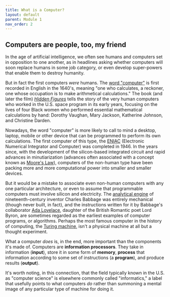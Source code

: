```yaml
---
title: What is a Computer?
layout: default
parent: Module 1
nav_order: 2
---
```


## Computers are people, too, my friend

In the age of artificial intelligence, we often see humans and computers set in opposition to one another, as in headlines asking whether computers will soon replace humans in some job category, or even develop super-powers that enable them to destroy humanity.

But in fact the first computers *were* humans. The [word "computer"](https://www.etymonline.com/search?q=computer) is first recorded in English in the 1640's, meaning "one who calculates, a reckoner, one whose occupation is to make arithmetical calculations." The book (and later the film) [*Hidden Figures*](http://www.hiddenfigures.com/) tells the story of the very human computers who worked in the U.S. space program in its early years, focusing on the lives of four Black women who performed essential mathematical calculations by hand: Dorothy Vaughan, Mary Jackson, Katherine Johnson, and Christine Darden.

Nowadays, the word "computer" is more likely to call to mind a desktop, laptop, mobile or other device that can be programmed to perform its own calculations. The first computer of this type, the [ENIAC](https://www.computerhope.com/jargon/e/eniac.htm) (Electronic Numerical Integrator and Computer) was completed in 1946. In the years since, with the development of the silicon-based integrated circuit and rapid advances in minutiarization (advances often associated with a concept known as [Moore's Law](https://www.computerhope.com/jargon/m/moorelaw.htm)), computers of the non-human type have been packing more and more computational power into smaller and smaller devices.

But it would be a mistake to associate even non-human computers with any one particular architecture, or even to assume that programmable computers must involve silicon and electricity. The [analytical engine](https://www.computerhistory.org/babbage/engines/) of nineteenth-century inventor Charles Babbage was entirely mechanical (though never built, in fact), and the instructions written for it by Babbage's collaborator [Ada Lovelace](https://findingada.com/about/who-was-ada/), daughter of the British Romantic poet Lord Byron, are sometimes regarded as the earliest examples of computer programs, or algorithms. Perhaps the most famous computer in the history of computing, the [Turing machine](https://plato.stanford.edu/entries/turing-machine/#TuriDefi), isn't a physical machine at all but a thought experiment.

What a computer *does* is, in the end, more important than the components it's made of. Computers are **information processors**. They take in information (**input**), store it in some form of **memory**, **process** that information according to some set of instructions (a **program**), and produce results (**output**).

It's worth noting, in this connection, that the field typically known in the U.S. as "computer science" is elsewhere commonly called "informatics," a label that usefully points to what computers *do* rather than summoning a mental image of any particular type of machine for doing it.
